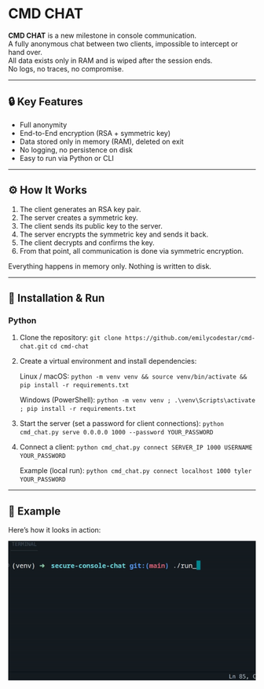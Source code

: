 # CMD CHAT

**CMD CHAT** is a new milestone in console communication.  
A fully anonymous chat between two clients, impossible to intercept or hand over.  
All data exists only in RAM and is wiped after the session ends.  
No logs, no traces, no compromise.

---

## 🔒 Key Features

- Full anonymity
- End-to-End encryption (RSA + symmetric key)
- Data stored only in memory (RAM), deleted on exit
- No logging, no persistence on disk
- Easy to run via Python or CLI

---

## ⚙️ How It Works

1. The client generates an RSA key pair.
2. The server creates a symmetric key.
3. The client sends its public key to the server.
4. The server encrypts the symmetric key and sends it back.
5. The client decrypts and confirms the key.
6. From that point, all communication is done via symmetric encryption.

Everything happens in memory only. Nothing is written to disk.

---

## 🚀 Installation & Run

### Python

1. Clone the repository:
   `git clone https://github.com/emilycodestar/cmd-chat.git`
   `cd cmd-chat`

2. Create a virtual environment and install dependencies:

   Linux / macOS:
   `python -m venv venv && source venv/bin/activate && pip install -r requirements.txt`

   Windows (PowerShell):
   `python -m venv venv ; .\venv\Scripts\activate ; pip install -r requirements.txt`

3. Start the server (set a password for client connections):
   `python cmd_chat.py serve 0.0.0.0 1000 --password YOUR_PASSWORD`

4. Connect a client:
   `python cmd_chat.py connect SERVER_IP 1000 USERNAME YOUR_PASSWORD`

   Example (local run):
   `python cmd_chat.py connect localhost 1000 tyler YOUR_PASSWORD`

---

## 🎥 Example

Here’s how it looks in action:

![Example](example.gif)
